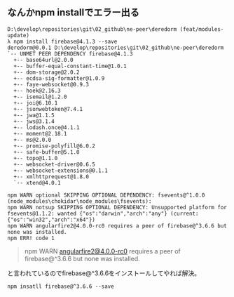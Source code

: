 
## なんかnpm installでエラー出る

```
D:\develop\repositories\git\02_github\ne-peer\deredorm (feat/modules-update)
λ npm install firebase@4.1.3 --save
deredorm@0.0.1 D:\develop\repositories\git\02_github\ne-peer\deredorm
`-- UNMET PEER DEPENDENCY firebase@4.1.3
  +-- base64url@2.0.0
  +-- buffer-equal-constant-time@1.0.1
  +-- dom-storage@2.0.2
  +-- ecdsa-sig-formatter@1.0.9
  +-- faye-websocket@0.9.3
  +-- hoek@2.16.3
  +-- isemail@1.2.0
  +-- joi@6.10.1
  +-- jsonwebtoken@7.4.1
  +-- jwa@1.1.5
  +-- jws@3.1.4
  +-- lodash.once@4.1.1
  +-- moment@2.18.1
  +-- ms@2.0.0
  +-- promise-polyfill@6.0.2
  +-- safe-buffer@5.1.0
  +-- topo@1.1.0
  +-- websocket-driver@0.6.5
  +-- websocket-extensions@0.1.1
  +-- xmlhttprequest@1.8.0
  `-- xtend@4.0.1

npm WARN optional SKIPPING OPTIONAL DEPENDENCY: fsevents@^1.0.0 (node_modules\chokidar\node_modules\fsevents):
npm WARN notsup SKIPPING OPTIONAL DEPENDENCY: Unsupported platform for fsevents@1.1.2: wanted {"os":"darwin","arch":"any"} (current: {"os":"win32","arch":"x64"})
npm WARN angularfire2@4.0.0-rc0 requires a peer of firebase@^3.6.6 but none was installed.
npm ERR! code 1
```

> npm WARN angularfire2@4.0.0-rc0 requires a peer of firebase@^3.6.6 but none was installed.

と言われているのでfirebase@^3.6.6をインストールしてやれば解決。

`npm insatll firebase@^3.6.6 --save`